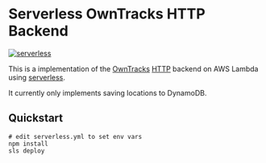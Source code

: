 # Serverless OwnTracks HTTP Backend
[![serverless](http://public.serverless.com/badges/v3.svg)](http://www.serverless.com)

This is a implementation of the [OwnTracks](http://owntracks.org/)
[HTTP](http://owntracks.org/booklet/tech/http/) backend on AWS Lambda using
[serverless](http://serverless.com).

It currently only implements saving locations to DynamoDB.

## Quickstart
```
# edit serverless.yml to set env vars
npm install
sls deploy
```
